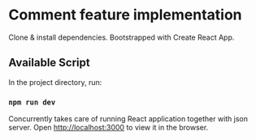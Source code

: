 # Comment feature implementation

Clone & install dependencies. Bootstrapped with Create React App.

## Available Script

In the project directory, run:

### `npm run dev`

Concurrently takes care of running React application together with json server. Open [http://localhost:3000](http://localhost:3000) to view it in the browser.
